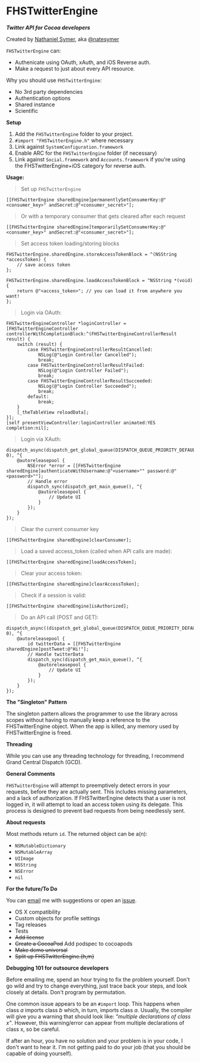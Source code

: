 FHSTwitterEngine
================

***Twitter API for Cocoa developers***

Created by [Nathaniel Symer](mailto:nate@natesymer.com), aka [@natesymer](http://twitter.com/natesymer) 

`FHSTwitterEngine` can:

- Authenicate using OAuth, xAuth, and iOS Reverse auth.
- Make a request to just about every API resource.

Why you should use `FHSTwitterEngine`:

- No 3rd party dependencies
- Authentication options
- Shared instance
- Scientific

**Setup**

1. Add the `FHSTwitterEngine` folder to your project.
2. `#import "FHSTwitterEngine.h"` where necessary
3. Link against `SystemConfiguration.framework`
4. Enable ARC for the `FHSTwitterEngine` folder (if necessary)
5. Link against `Social.framework` and `Accounts.framework` if you're using the FHSTwitterEngine+iOS category for reverse auth.

**Usage:**

> Set up `FHSTwitterEngine`

    [[FHSTwitterEngine sharedEngine]permanentlySetConsumerKey:@"<consumer_key>" andSecret:@"<consumer_secret>"];
> Or with a temporary consumer that gets cleared after each request
 
    [[FHSTwitterEngine sharedEngine]temporarilySetConsumerKey:@"<consumer_key>" andSecret:@"<consumer_secret>"];
         
> Set access token loading/storing blocks

	FHSTwitterEngine.sharedEngine.storeAccessTokenBlock = ^(NSString *accessToken) {
    	// save access token  
    };
    
    FHSTwitterEngine.sharedEngine.loadAccessTokenBlock = ^NSString *(void) {
    	return @"<access_token>"; // you can load it from anywhere you want!
    };
    
> Login via OAuth:

	FHSTwitterEngineController *loginController = [FHSTwitterEngineController controllerWithCompletionBlock:^(FHSTwitterEngineControllerResult result) {
        switch (result) {
            case FHSTwitterEngineControllerResultCancelled:
                NSLog(@"Login Controller Cancelled");
                break;
            case FHSTwitterEngineControllerResultFailed:
                NSLog(@"Login Controller Failed");
                break;
            case FHSTwitterEngineControllerResultSucceeded:
                NSLog(@"Login Controller Succeeded");
                break;
            default:
                break;
        }
        [_theTableView reloadData];
    }];
    [self presentViewController:loginController animated:YES completion:nil];
    
> Login via XAuth:
    
    dispatch_async(dispatch_get_global_queue(DISPATCH_QUEUE_PRIORITY_DEFAULT, 0), ^{
    	@autoreleasepool {
    		NSError *error = [[FHSTwitterEngine sharedEngine]authenticateWithUsername:@"<username>"" password:@"<password>""];
        	// Handle error
        	dispatch_sync(dispatch_get_main_queue(), ^{
    			@autoreleasepool {
        			// Update UI
        		}
       		});
    	}
    });
    
> Clear the current consumer key

	[[FHSTwitterEngine sharedEngine]clearConsumer];
	
> Load a saved access_token (called when API calls are made):

    [[FHSTwitterEngine sharedEngine]loadAccessToken];

> Clear your access token:

    [[FHSTwitterEngine sharedEngine]clearAccessToken];

> Check if a session is valid:

    [[FHSTwitterEngine sharedEngine]isAuthorized];
    
> Do an API call (POST and GET):

    dispatch_async((dispatch_get_global_queue(DISPATCH_QUEUE_PRIORITY_DEFAULT, 0), ^{
    	@autoreleasepool {
    		id twitterData = [[FHSTwitterEngine sharedEngine]postTweet:@"Hi!"];
    		// Handle twitterData
    		dispatch_sync(dispatch_get_main_queue(), ^{
    			@autoreleasepool {
        			// Update UI
        		}
       		});
    	}
    });

**The "Singleton" Pattern**

The singleton pattern allows the programmer to use the library across scopes without having to manually keep a reference to the FHSTwitterEngine object. When the app is killed, any memory used by FHSTwitterEngine is freed.

**Threading**

While you can use any threading technology for threading, I recommend Grand Central Dispatch (GCD).

**General Comments**

`FHSTwitterEngine` will attempt to preemptively detect errors in your requests, before they are actually sent. This includes missing parameters, and a lack of authorization. If FHSTwitterEngine detects that a user is not logged in, it will attempt to load an access token using its delegate. This process is designed to prevent bad requests from being needlessly sent.

**About requests**

Most methods return `id`. The returned object can be a(n):

- `NSMutableDictionary`
- `NSMutableArray`
- `UIImage`
- `NSString`
- `NSError`
- `nil`

**For the future/To Do**

You can [email](mailto:nate@natesymer.com) me with suggestions or open an [issue](https://github.com/fhsjaagshs/FHSTwitterEngine/issues).

- OS X compatibility
- Custom objects for profile settings
- Tag releases
- Tests
- <strike>Add license</strike>
- <strike>Create a CocoaPod</strike> Add podspec to cocoapods
- <strike>Make demo universal</strike>
- <strike>Split up FHSTwitterEngine.{h,m}</strike>

**Debugging 101 for outsource developers**

Before emailing me, spend an hour trying to fix the problem yourself. Don't go wild and try to change everything, just trace back your steps, and look closely at details. Don't program by permutation.

One common issue appears to be an `#import` loop. This happens when class *a* imports class *b* which, in turn, imports class *a*. Usually, the compiler will give you a warning that should look like: *"multiple declarations of class x"*. However, this warning/error can appear from multiple declarations of class x, so be careful.

If after an hour, you have no solution and your problem is in your code, I don't want to hear it. I'm not getting paid to do your job (that you should be capable of doing yourself). 
